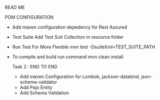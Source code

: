 READ ME

POM CONFIGURATION
- Add maven configuration depedency for Rest Assured
  <!-- https://mvnrepository.com/artifact/io.rest-assured/rest-assured -->

- Test Suite 
  Add Test Suit Collection in resource folder

- Run Test For More Flexible
  mvn test -DsuiteXml=TEST_SUITE_PATH

- To compile and build run command
  mvn clean install


  Task 2 : END TO END

  - Add maven Configuration for Lombok, jackson-databind, json-schema-validator
  - Add Pojo Entity
  - Add Schema Validation
